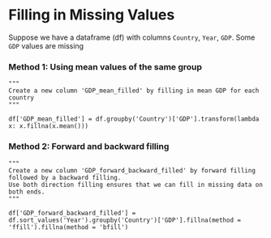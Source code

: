 # Filling in Missing Values

Suppose we have a dataframe (df) with columns `Country`, `Year`, `GDP`. Some `GDP` values are missing 

### Method 1: Using mean values of the same group

```python3
"""
Create a new column 'GDP_mean_filled' by filling in mean GDP for each country
"""

df['GDP_mean_filled'] = df.groupby('Country')['GDP'].transform(lambda x: x.fillna(x.mean()))

```

### Method 2: Forward and backward filling

```python3
"""
Create a new column 'GDP_forward_backward_filled' by forward filling followed by a backward filling.
Use both direction filling ensures that we can fill in missing data on both ends.
"""

df['GDP_forward_backward_filled'] = df.sort_values('Year').groupby('Country')['GDP'].fillna(method = 'ffill').fillna(method = 'bfill')
```
